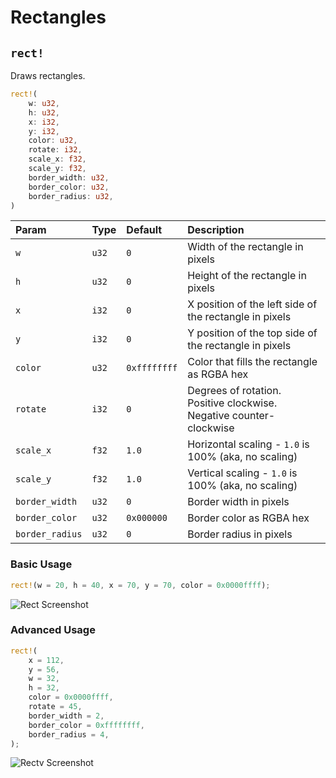 # Rectangles

## `rect!`

Draws rectangles.

```rust title="turbo::canvas"
rect!(
    w: u32,
    h: u32,
    x: i32,
    y: i32,
    color: u32,
    rotate: i32,
    scale_x: f32,
    scale_y: f32,
    border_width: u32,
    border_color: u32,
    border_radius: u32,
)
```

| Param           | Type  | Default      | Description                                                         |
| :-------------- | :---- | :----------- | :------------------------------------------------------------------ |
| `w`             | `u32` | `0`          | Width of the rectangle in pixels                                    |
| `h`             | `u32` | `0`          | Height of the rectangle in pixels                                   |
| `x`             | `i32` | `0`          | X position of the left side of the rectangle in pixels              |
| `y`             | `i32` | `0`          | Y position of the top side of the rectangle in pixels               |
| `color`         | `u32` | `0xffffffff` | Color that fills the rectangle as RGBA hex                          |
| `rotate`        | `i32` | `0`          | Degrees of rotation. Positive clockwise. Negative counter-clockwise |
| `scale_x`       | `f32` | `1.0`        | Horizontal scaling - `1.0` is 100% (aka, no scaling)                |
| `scale_y`       | `f32` | `1.0`        | Vertical scaling - `1.0` is 100% (aka, no scaling)                  |
| `border_width`  | `u32` | `0`          | Border width in pixels                                              |
| `border_color`  | `u32` | `0x000000`   | Border color as RGBA hex                                            |
| `border_radius` | `u32` | `0`          | Border radius in pixels                                             |

### Basic Usage

```rust
rect!(w = 20, h = 40, x = 70, y = 70, color = 0x0000ffff);
```

![Rect Screenshot](/rect_screenshot.png)

### Advanced Usage

```rust
rect!(
    x = 112,
    y = 56,
    w = 32,
    h = 32,
    color = 0x0000ffff,
    rotate = 45,
    border_width = 2,
    border_color = 0xffffffff,
    border_radius = 4,
);
```

![Rectv Screenshot](/rectv_screenshot.png)
